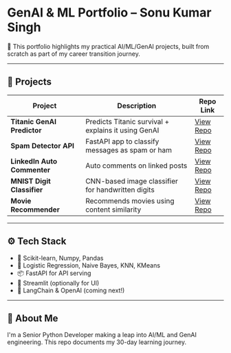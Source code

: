# GenAI & ML Portfolio – Sonu Kumar Singh

🚀 This portfolio highlights my practical AI/ML/GenAI projects, built from scratch as part of my career transition journey.

---

## 🧠 Projects

| Project | Description | Repo Link |
|--------|-------------|-----------|
| **Titanic GenAI Predictor** | Predicts Titanic survival + explains it using GenAI | [View Repo](https://github.com/sonu-kumar-singh-04/titanic-genai-app) |
| **Spam Detector API** | FastAPI app to classify messages as spam or ham | [View Repo](https://github.com/sonu-kumar-singh-04/titanic-genai-app) |
| **LinkedIn Auto Commenter** | Auto comments on linked posts | [View Repo](https://github.com/sonu-kumar-singh-04/linkedin-auto-commenter) |
| **MNIST Digit Classifier** | CNN-based image classifier for handwritten digits | [View Repo](https://github.com/yourusername/mnist-digit-classifier) |
| **Movie Recommender** | Recommends movies using content similarity | [View Repo](https://github.com/yourusername/movie-recommender) |

---

## ⚙️ Tech Stack
- 🧠 Scikit-learn, Numpy, Pandas
- 🤖 Logistic Regression, Naive Bayes, KNN, KMeans
- 📦 FastAPI for API serving
- 🧾 Streamlit (optionally for UI)
- 🐍 LangChain & OpenAI (coming next!)

---

## 📌 About Me
I'm a Senior Python Developer making a leap into AI/ML and GenAI engineering. This repo documents my 30-day learning journey. 

